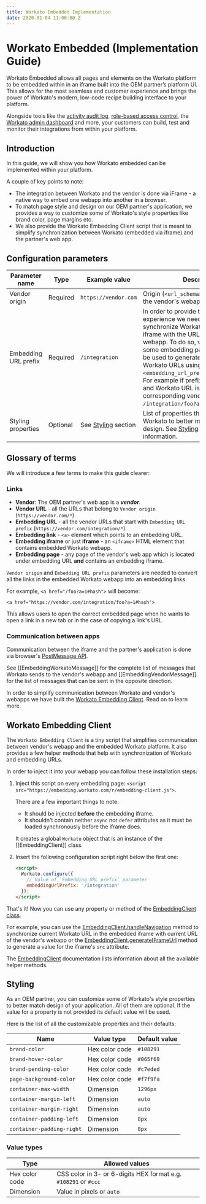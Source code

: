 ```yaml
---
title: Workato Embedded Implementation
date: 2020-01-04 11:00:00 Z
---
```


# Workato Embedded (Implementation Guide)
Workato Embedded allows all pages and elements on the Workato platform to be embedded within in an iframe built into the OEM partner’s platform UI. This allows for the most seamless end customer experience and brings the power of Workato's modern, low-code recipe building interface to your platform.

Alongside tools like the [activity audit log](/features/activity-audit-log.md), [role-based access control](/user-accounts-and-teams/team-collaboration.md#team-roles), the [Workato admin dashboard](/features/admin-dashboard.md) and more, your customers can build, test and monitor their integrations from within your platform.

## Introduction
In this guide, we will show you how Workato embedded can be implemented within your platform.

A couple of key points to note:

- The integration between Workato and the vendor is done via iFrame - a native way to embed one webapp into another in a browser.
- To match page style and design on our OEM partner's application, we provides a way to customize some of Workato's style properties like brand color, page margins etc.
- We also provide the Workato Embedding Client script that is meant to simplify synchronization between Workato (embedded via iframe) and the partner's web app.

## Configuration parameters

| Parameter name | Type | Example value | Description |
|----------------|------|---------------|-------------|
| Vendor origin | Required | `https://vendor.com` | Origin (`<url_schema>://<url_host>`) of the vendor's webapp. |
| Embedding URL prefix | Required | `/integration` | In order to provide the best user experience we need a way to synchronize Workato URL from the iframe with the URL of the vendor's webapp. To do so, vendor have to pick some embedding path prefix that will be used to generate vendor URLs from Workato URLs using this pattern: `<embedding_url_prefix>/<workato_url>`. For example if prefix is `/integration` and Workato URL is `/foo?a=1#hash` then corresponding vendor URL will be `/integration/foo?a=1#hash`. |
| Styling properties | Optional | See [Styling](#styling) section | List of properties that customize Workato to better match vendor's design. See [Styling](#styling) section for more information. |

## Glossary of terms

We will introduce a few terms to make this guide clearer:

### Links

- **Vendor**: The OEM partner's web app is a **_vendor_**.  
- **Vendor URL** - all the URLs that belong to `Vendor origin` (`https://vendor.com/*`)
- **Embedding URL** - all the vendor URLs that start with `Embedding URL prefix` (`https://vendor.com/integration/*`).
- **Embedding link** - `<a>` element which points to an embedding URL.
- **Embedding iframe** or just **iframe** - an `<iframe>` HTML element that contains embedded Workato webapp.  
- **Embedding page** - any page of the vendor's web app which is located under embedding URL **and**  contains an embedding iframe.

`Vendor origin` and `Embedding URL prefix` parameters are needed to convert all the links in the embedded Workato webapp into an embedding links.

For example, `<a href="/foo?a=1#hash">` will become:

```
<a href="https://vendor.com/integration/foo?a=1#hash">
```

This allows users to open the correct embedded page when he wants to open a link in a new tab or in the case of copying a link's URL.

### Communication between apps
Communication between the iframe and the partner's application is done via browser's [PostMessage API](https://developer.mozilla.org/en-US/docs/Web/API/Window/postMessage).

See [[EmbeddingWorkatoMessage]] for the complete list of messages that Workato sends to the vendor's webapp and [[EmbeddingVendorMessage]] for the list of messages
that can be sent in the opposite direction.

In order to simplify communication between Workato and vendor's webapps we have built the [Workato Embedding Client](#workato-embedding-client). Read on to learn more.

## Workato Embedding Client

The `Workato Embedding Client` is a tiny script that simplifies communication between vendor's webapp and the embedded Workato platform. It also provides a few helper methods that help with synchronization of Workato and embedding URLs.

In order to inject it into your webapp you can follow these installation steps:

1. Inject this script on every embedding page: `<script src="https://embedding.workato.com/r/embedding-client.js">`.

    There are a few important things to note:
    - It should be injected **before** the embedding iframe.
    - It shouldn't contain neither `async` nor `defer` attributes as it must be loaded synchronously before the iframe does.

    It creates a global `Workato` object that is an instance of the [[EmbeddingClient]] class.

2. Insert the following configuration script right below the first one:
    ```html
    <script>
      Workato.configure({
        // Value of `Embedding URL prefix` parameter
        embeddingUrlPrefix: '/integration'
      });
    </script>
    ```

That's it! Now you can use any property or method of the [EmbeddingClient class](https://workato.github.io/full-embed-sample/classes/embeddingclient.html).

For example, you can use the [EmbeddingClient.handleNavigation](https://workato.github.io/full-embed-sample/classes/embeddingclient.html#handlenavigation) method to synchronize current Workato URL in the embedded
iframe with current URL of the vendor's webapp or the [EmbeddingClient.generateIFrameUrl](https://workato.github.io/full-embed-sample/classes/embeddingclient.html#generateiframeurl) method to generate a value for the iframe's `src` attribute.

The [EmbeddingClient](https://workato.github.io/full-embed-sample/classes/embeddingclient.html) documentation lists information about all the available helper methods.

## Styling

As an OEM partner, you can customize some of Workato's style properties to better match design of your application. All of them are optional. If the value for a property is not provided its default value will be used.

Here is the list of all the customizable properties and their defaults:

| Name | Value type | Default value |
|------|------------|---------------|
| `brand-color` | 	Hex color code | `#108291` |
| `brand-hover-color` | 	Hex color code | `#065f69` |
| `brand-pending-color` | 	Hex color code | `#c7eded` |
| `page-background-color` | Hex color code | `#f7f9fa` |
| `container-max-width` | Dimension | `1296px` |
| `container-margin-left` | Dimension | `auto` |
| `container-margin-right` | Dimension | `auto` |
| `container-padding-left` | Dimension | `8px` |
| `container-padding-right` | Dimension | `8px` |

### Value types

| Type | Allowed values |
|------|----------------|
| Hex color code | CSS color in 3- or 6-digits HEX format e.g. `#108291` or `#ccc` |
| Dimension | Value in pixels or `auto` |
